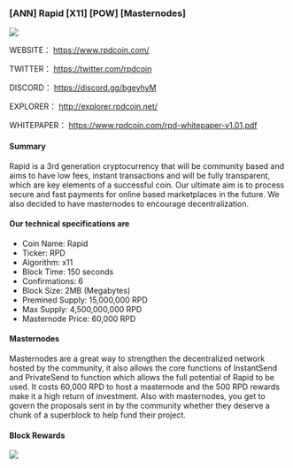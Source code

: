 ### [ANN] Rapid [X11] [POW] [Masternodes] 

![](https://i.imgur.com/I4KQYkm.png)

WEBSITE： https://www.rpdcoin.com/

TWITTER： https://twitter.com/rpdcoin

DISCORD： https://discord.gg/bgeyhyM

EXPLORER： http://explorer.rpdcoin.net/

WHITEPAPER： https://www.rpdcoin.com/rpd-whitepaper-v1.01.pdf



#### Summary
Rapid is a 3rd generation cryptocurrency that will be community based and aims to have low fees, instant transactions and will be fully transparent, which are key elements of a successful coin.  Our ultimate aim is to process secure and fast payments for online based marketplaces in the future. We also decided to have masternodes to encourage decentralization.



#### Our technical specifications are

- Coin Name: Rapid 
- Ticker: RPD 
- Algorithm: x11 
- Block Time: 150 seconds 
- Confirmations: 6 
- Block Size: 2MB (Megabytes) 
- Premined Supply: 15,000,000 RPD 
- Max Supply: 4,500,000,000 RPD 
- Masternode Price: 60,000 RPD


#### Masternodes

Masternodes are a great way to strengthen the decentralized network hosted by the community, it also allows the core functions of InstantSend and PrivateSend to function which allows the full potential of Rapid to be used. It costs 60,000 RPD to host a masternode and the 500 RPD rewards make it a high return of investment. Also with masternodes, you get to govern the proposals sent in by the community whether they deserve a chunk of a superblock to help fund their project.

#### Block Rewards

![](https://i.imgur.com/XO6QGV5.jpg)